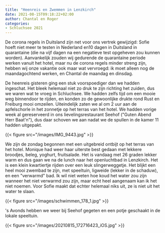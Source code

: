 ```yaml
---
title: "Heenreis en Zwemmen in Lenzkirch"
date: 2021-08-15T09:18:22+02:00
author: Chantal en Roger
categories:
- Schluchsee 2021
---
```


De corona regels in Duitsland zijn net voor ons vertrek gewijzigd: Sofie hoeft niet meer te testen in Nederland en10 dagen in Duitsland in quarantaine (die na vijf dagen na een negatieve test opgeheven zou kunnen worden). Aanvankelijk zouden wij gedurende de quarantaine periode werken vanuit het hotel, maar nu de corona regels minder streng zijn, hebben wij onze vakantie ook maar wat vervroegd: ik moet alleen nog de maandagochtend werken, en Chantal de maandag en dinsdag. 

De heenreis gisteren ging een stuk voorspoediger dan we hadden ingeschat. Het bleek helemaal niet zo druk te zijn richting het zuiden, dus we waren wat te vroeg in Schluchsee. We hadden zelfs tijd om een mooie weg binnendoor te rijden, en konden zo de gewoonlijke drukte rond Rust en Freiburg mooi omzeilen. Uiteindelijk zaten we al om 2 uur aan de apfelschorle in het zonnetje op het terras van het hotel. We hadden vorige week al gereserveerd in ons lievelingsrestaurant Seehof ("Guten Abend Herr Baat'n"), dus daar schoven we aan nadat we de spullen in de kamer 11 hadden uitgepakt.

{{< figure src="/images/IMG_9443.jpg" >}}

We zijn de zondag begonnen met een uitgebreid ontbijt op het terras van het hotel. Monique had weer haar uiterste best gedaan met lekkere broodjes, beleg, yoghurt, fruitsalade. Het is vandaag met 26 graden lekker warm en dus gaan we na de lunch naar het openluchtbad in Lenzkirch. Het is een klein kwartiertje rijden over een leuk slingerweggetje. Het blijkt een heel mooi zwembad te zijn, met speeltuin, ligweide (lekker in de schaduw), en een "verwarmd" bad. Ik wil niet weten hoe koud het water zou zijn wanneer het niet verwarmd zou zijn, maar echt heel aangenaam kan ik het niet noemen. Voor Sofie maakt dat echter helemaal niks uit, ze is niet uit het water te slaan.

{{< figure src="/images/schwimmen_178_1.jpg" >}}

's Avonds hebben we weer bij Seehof gegeten en een potje geschaakt in de lokale speeltuin.

{{< figure src="/images/20210815_172716423_iOS.jpg" >}}